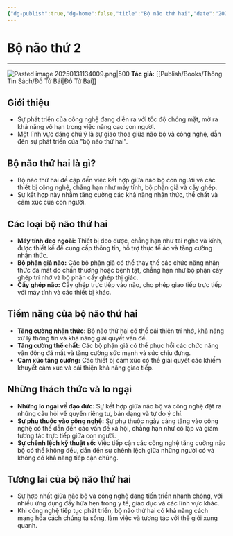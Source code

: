 ```yaml
---
{"dg-publish":true,"dg-home":false,"title":"Bộ não thứ hai","date":"2025-01-31","tags":["book","books/bo-nao-thu-hai"],"Related":null,"dg-path":"Books/Bộ Não Thứ Hai - Đồ Tử Bái/Bộ não thứ hai.md","permalink":"/books/bo-nao-thu-hai-do-tu-bai/bo-nao-thu-hai/","dgPassFrontmatter":true,"noteIcon":"","updated":"2025-01-31T13:41:14.884+07:00"}
---
```


# Bộ não thứ 2
---
![Pasted image 20250131134009.png|500](/img/user/src/Pasted%20image%2020250131134009.png)
**Tác giả:**  [[Publish/Books/Thông Tin Sách/Đồ Tử Bái\|Đồ Tử Bái]]
## **Giới thiệu**

- Sự phát triển của công nghệ đang diễn ra với tốc độ chóng mặt, mở ra khả năng vô hạn trong việc nâng cao con người.
- Một lĩnh vực đáng chú ý là sự giao thoa giữa não bộ và công nghệ, dẫn đến sự phát triển của "bộ não thứ hai".

## **Bộ não thứ hai là gì?**

- Bộ não thứ hai đề cập đến việc kết hợp giữa não bộ con người và các thiết bị công nghệ, chẳng hạn như máy tính, bộ phận giả và cấy ghép.
- Sự kết hợp này nhằm tăng cường các khả năng nhận thức, thể chất và cảm xúc của con người.

## **Các loại bộ não thứ hai**

- **Máy tính đeo ngoài:** Thiết bị đeo được, chẳng hạn như tai nghe và kính, được thiết kế để cung cấp thông tin, hỗ trợ thực tế ảo và tăng cường nhận thức.
- **Bộ phận giả não:** Các bộ phận giả có thể thay thế các chức năng nhận thức đã mất do chấn thương hoặc bệnh tật, chẳng hạn như bộ phận cấy ghép trí nhớ và bộ phận cấy ghép thị giác.
- **Cấy ghép não:** Cấy ghép trực tiếp vào não, cho phép giao tiếp trực tiếp với máy tính và các thiết bị khác.

## **Tiềm năng của bộ não thứ hai**

- **Tăng cường nhận thức:** Bộ não thứ hai có thể cải thiện trí nhớ, khả năng xử lý thông tin và khả năng giải quyết vấn đề.
- **Tăng cường thể chất:** Các bộ phận giả có thể phục hồi các chức năng vận động đã mất và tăng cường sức mạnh và sức chịu đựng.
- **Cảm xúc tăng cường:** Các thiết bị cảm xúc có thể giải quyết các khiếm khuyết cảm xúc và cải thiện khả năng giao tiếp.

## **Những thách thức và lo ngại**

- **Những lo ngại về đạo đức:** Sự kết hợp giữa não bộ và công nghệ đặt ra những câu hỏi về quyền riêng tư, bản dạng và tự do ý chí.
- **Sự phụ thuộc vào công nghệ:** Sự phụ thuộc ngày càng tăng vào công nghệ có thể dẫn đến các vấn đề xã hội, chẳng hạn như cô lập và giảm tương tác trực tiếp giữa con người.
- **Sự chênh lệch kỹ thuật số:** Việc tiếp cận các công nghệ tăng cường não bộ có thể không đều, dẫn đến sự chênh lệch giữa những người có và không có khả năng tiếp cận chúng.

## **Tương lai của bộ não thứ hai**

- Sự hợp nhất giữa não bộ và công nghệ đang tiến triển nhanh chóng, với nhiều ứng dụng đầy hứa hẹn trong y tế, giáo dục và các lĩnh vực khác.
- Khi công nghệ tiếp tục phát triển, bộ não thứ hai có khả năng cách mạng hóa cách chúng ta sống, làm việc và tương tác với thế giới xung quanh.